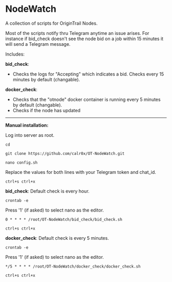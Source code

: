 # NodeWatch
A collection of scripts for OriginTrail Nodes.

Most of the scripts notify thru Telegram anytime an issue arises. For instance if bid_check doesn't see the node bid on a job within 15 minutes it will send a Telegram message.

Includes:

__bid_check__:
- Checks the logs for "Accepting" which indicates a bid. Checks every 15 minutes by default (changable).  

__docker_check__:
- Checks that the "otnode" docker container is running every 5 minutes by default (changable).  
- Checks if the node has updated  

---

__Manual installation:__

Log into server as root.
```
cd
```
```
git clone https://github.com/calr0x/OT-NodeWatch.git
```
```
nano config.sh
```
Replace the values for both lines with your Telegram token and chat_id.
```
ctrl+s ctrl+x
```

__bid_check__: Default check is every hour.

```
crontab -e
```
Press '1' (if asked) to select nano as the editor.
```
0 * * * * /root/OT-NodeWatch/bid_check/bid_check.sh
```
```
ctrl+s ctrl+x
```

__docker_check__: Default check is every 5 minutes.
```
crontab -e
```
Press '1' (if asked) to select nano as the editor.
```
*/5 * * * * /root/OT-NodeWatch/docker_check/docker_check.sh
```
```
ctrl+s ctrl+x
```
